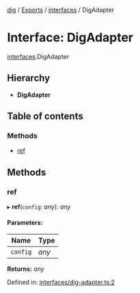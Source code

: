 [dig](../README.md) / [Exports](../modules.md) / [interfaces](../modules/interfaces.md) / DigAdapter

# Interface: DigAdapter

[interfaces](../modules/interfaces.md).DigAdapter

## Hierarchy

* **DigAdapter**

## Table of contents

### Methods

- [ref](interfaces.digadapter.md#ref)

## Methods

### ref

▸ **ref**(`config`: *any*): *any*

#### Parameters:

Name | Type |
------ | ------ |
`config` | *any* |

**Returns:** *any*

Defined in: [interfaces/dig-adapter.ts:2](https://github.com/dig-platform/dig-app/blob/df110311/projects/dig/src/lib/interfaces/dig-adapter.ts#L2)
